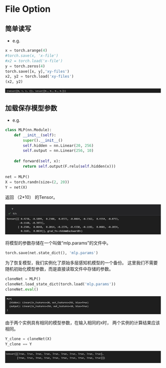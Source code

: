 # File Option

## 简单读写

- e.g.

```python
x = torch.arange(4)
#torch.save(x, 'x-file')
#x2 = torch.load('x-file')
y = torch.zeros(4)
torch.save([x, y],'xy-files')
x2, y2 = torch.load('xy-files')
(x2, y2)
```

![Untitled](File%20Option%20923d4f42fdcc40d29a4c6e2a097d499f/Untitled.png)

## 加载保存模型参数

- e.g.

```python
class MLP(nn.Module):
    def __init__(self):
        super().__init__()
        self.hidden = nn.Linear(20, 256)
        self.output = nn.Linear(256, 10)

    def forward(self, x):
        return self.output(F.relu(self.hidden(x)))

net = MLP()
X = torch.randn(size=(2, 20))
Y = net(X)
```

返回 （2*10） 的Tensor。

![Untitled](File%20Option%20923d4f42fdcc40d29a4c6e2a097d499f/Untitled%201.png)

将模型的参数存储在一个叫做“mlp.params”的文件中。

```python
torch.save(net.state_dict(), 'mlp.params')
```

为了恢复模型，我们实例化了原始多层感知机模型的一个备份。 这里我们不需要随机初始化模型参数，而是直接读取文件中存储的参数。

```python
cloneNet = MLP()
cloneNet.load_state_dict(torch.load('mlp.params'))
cloneNet.eval()
```

![Untitled](File%20Option%20923d4f42fdcc40d29a4c6e2a097d499f/Untitled%202.png)

由于两个实例具有相同的模型参数，在输入相同的`X`时， 两个实例的计算结果应该相同。

```python
Y_clone = cloneNet(X)
Y_clone == Y
```

![Untitled](File%20Option%20923d4f42fdcc40d29a4c6e2a097d499f/Untitled%203.png)